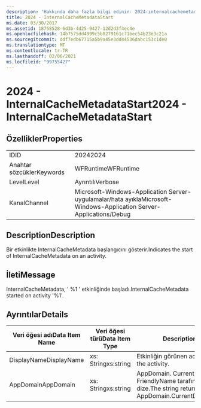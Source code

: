 ```yaml
---
description: 'Hakkında daha fazla bilgi edinin: 2024-ınternalcachemetadatastart'
title: 2024 - InternalCacheMetadataStart
ms.date: 03/30/2017
ms.assetid: 18758528-6d3b-4d25-9427-12d2d3f4ec4e
ms.openlocfilehash: 14b7575dd4999c5b8279161c71bec54b23e3c21a
ms.sourcegitcommit: ddf7edb67715a5b9a45e3dd44536dabc153c1de0
ms.translationtype: MT
ms.contentlocale: tr-TR
ms.lasthandoff: 02/06/2021
ms.locfileid: "99755427"
---
```

# <a name="2024---internalcachemetadatastart"></a><span data-ttu-id="120fe-103">2024 - InternalCacheMetadataStart</span><span class="sxs-lookup"><span data-stu-id="120fe-103">2024 - InternalCacheMetadataStart</span></span>

## <a name="properties"></a><span data-ttu-id="120fe-104">Özellikler</span><span class="sxs-lookup"><span data-stu-id="120fe-104">Properties</span></span>  
  
|||  
|-|-|  
|<span data-ttu-id="120fe-105">ID</span><span class="sxs-lookup"><span data-stu-id="120fe-105">ID</span></span>|<span data-ttu-id="120fe-106">2024</span><span class="sxs-lookup"><span data-stu-id="120fe-106">2024</span></span>|  
|<span data-ttu-id="120fe-107">Anahtar sözcükler</span><span class="sxs-lookup"><span data-stu-id="120fe-107">Keywords</span></span>|<span data-ttu-id="120fe-108">WFRuntime</span><span class="sxs-lookup"><span data-stu-id="120fe-108">WFRuntime</span></span>|  
|<span data-ttu-id="120fe-109">Level</span><span class="sxs-lookup"><span data-stu-id="120fe-109">Level</span></span>|<span data-ttu-id="120fe-110">Ayrıntılı</span><span class="sxs-lookup"><span data-stu-id="120fe-110">Verbose</span></span>|  
|<span data-ttu-id="120fe-111">Kanal</span><span class="sxs-lookup"><span data-stu-id="120fe-111">Channel</span></span>|<span data-ttu-id="120fe-112">Microsoft-Windows-Application Server-uygulamalar/hata ayıkla</span><span class="sxs-lookup"><span data-stu-id="120fe-112">Microsoft-Windows-Application Server-Applications/Debug</span></span>|  
  
## <a name="description"></a><span data-ttu-id="120fe-113">Description</span><span class="sxs-lookup"><span data-stu-id="120fe-113">Description</span></span>  

 <span data-ttu-id="120fe-114">Bir etkinlikte InternalCacheMetadata başlangıcını gösterir.</span><span class="sxs-lookup"><span data-stu-id="120fe-114">Indicates the start of InternalCacheMetadata on an activity.</span></span>  
  
## <a name="message"></a><span data-ttu-id="120fe-115">İleti</span><span class="sxs-lookup"><span data-stu-id="120fe-115">Message</span></span>  

 <span data-ttu-id="120fe-116">InternalCacheMetadata, ' %1 ' etkinliğinde başladı.</span><span class="sxs-lookup"><span data-stu-id="120fe-116">InternalCacheMetadata started on activity '%1'.</span></span>  
  
## <a name="details"></a><span data-ttu-id="120fe-117">Ayrıntılar</span><span class="sxs-lookup"><span data-stu-id="120fe-117">Details</span></span>  
  
|<span data-ttu-id="120fe-118">Veri öğesi adı</span><span class="sxs-lookup"><span data-stu-id="120fe-118">Data Item Name</span></span>|<span data-ttu-id="120fe-119">Veri öğesi türü</span><span class="sxs-lookup"><span data-stu-id="120fe-119">Data Item Type</span></span>|<span data-ttu-id="120fe-120">Description</span><span class="sxs-lookup"><span data-stu-id="120fe-120">Description</span></span>|  
|--------------------|--------------------|-----------------|  
|<span data-ttu-id="120fe-121">DisplayName</span><span class="sxs-lookup"><span data-stu-id="120fe-121">DisplayName</span></span>|<span data-ttu-id="120fe-122">xs: String</span><span class="sxs-lookup"><span data-stu-id="120fe-122">xs:string</span></span>|<span data-ttu-id="120fe-123">Etkinliğin görünen adı.</span><span class="sxs-lookup"><span data-stu-id="120fe-123">The display name of the activity.</span></span>|  
|<span data-ttu-id="120fe-124">AppDomain</span><span class="sxs-lookup"><span data-stu-id="120fe-124">AppDomain</span></span>|<span data-ttu-id="120fe-125">xs: String</span><span class="sxs-lookup"><span data-stu-id="120fe-125">xs:string</span></span>|<span data-ttu-id="120fe-126">AppDomain. CurrentDomain. FriendlyName tarafından döndürülen dize.</span><span class="sxs-lookup"><span data-stu-id="120fe-126">The string returned by AppDomain.CurrentDomain.FriendlyName.</span></span>|
